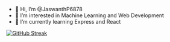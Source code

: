 - 👋 Hi, I’m @JaswanthP6878
- 👀 I’m interested in Machine Learning and Web Development
- 🌱 I’m currently learning Express and React

[![GitHub Streak](http://github-readme-streak-stats.herokuapp.com?user=JaswanthP6878&theme=dark)](https://git.io/streak-stats)
